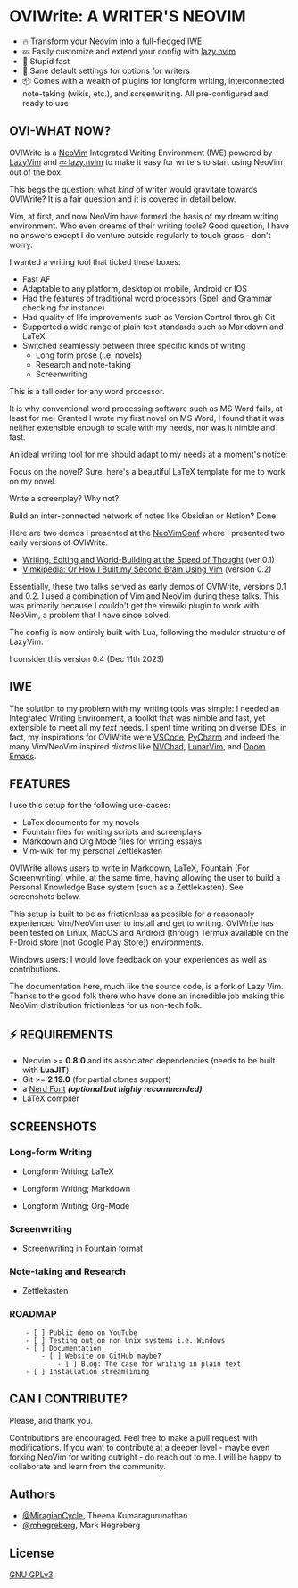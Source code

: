 # **OVIWrite: A WRITER'S NEOVIM**
 
- 🔥 Transform your Neovim into a full-fledged IWE
- 💤 Easily customize and extend your config with [lazy.nvim](https://github.com/folke/lazy.nvim)
- 🚀 Stupid fast
- 🧹 Sane default settings for options for writers
- 📦 Comes with a wealth of plugins for longform writing, interconnected note-taking (wikis, etc.), and screenwriting. All pre-configured and ready to use

## OVI-WHAT NOW? 

OVIWrite is a [NeoVim](https://neovim.io/) Integrated Writing Environment (IWE) powered by [LazyVim](https://lazyvim.github.io/) and [💤 lazy.nvim](https://github.com/folke/lazy.nvim)
to make it easy for writers to start using NeoVim out of the box. 

This begs the question: what *kind* of writer would gravitate towards OVIWrite? It is a fair question and it is covered in detail below.

Vim, at first, and now NeoVim have formed the basis of my dream writing environment. Who even dreams of their writing tools? Good question, I have no answers except I do venture outside regularly to touch grass - don't worry.

I wanted a writing tool that ticked these boxes:

 - Fast AF
 - Adaptable to any platform, desktop or mobile, Android or IOS
 - Had the features of traditional word processors (Spell and Grammar checking for instance)
 - Had quality of life improvements such as Version Control through Git
 - Supported a wide range of plain text standards such as Markdown and LaTeX
 - Switched seamlessly between three specific kinds of writing
   - Long form prose (i.e. novels)
   - Research and note-taking
   - Screenwriting

This is a tall order for any word processor. 

It is why conventional word processing software such as MS Word fails, at least for me. Granted I wrote my first novel on MS Word, I found that it was neither extensible enough to scale with my needs, nor was it nimble and fast. 

An ideal writing tool for me should adapt to my needs at a moment's notice:

Focus on the novel? Sure, here's a beautiful LaTeX template for me to work on my novel.

Write a screenplay? Why not?

Build an inter-connected network of notes like Obsidian or Notion? Done. 

Here are two demos I presented at the [NeoVimConf](https://neovimconf.live/) where I presented two early versions of OVIWrite.

- [Writing, Editing and World-Building at the Speed of Thought](https://www.youtube.com/watch?app=desktop&v=2ORWaIqyj7k) (ver 0.1)
- [Vimkipedia: Or How I Built my Second Brain Using Vim](https://www.youtube.com/watch?v=q80hXvorl0o) (version 0.2)

Essentially, these two talks served as early demos of OVIWrite, versions 0.1 and 0.2. I used a combination of Vim and NeoVim during these talks. This was primarily because I couldn't get the vimwiki plugin to work with NeoVim, a problem that I have since solved. 

The config is now entirely built with Lua, following the modular structure of LazyVim.

I consider this version 0.4 (Dec 11th 2023)

## IWE

The solution to my problem with my writing tools was simple: I needed an Integrated Writing Environment, a toolkit that was nimble and fast, yet extensible to meet all my *text* needs. I spent time writing on diverse IDEs;
in fact, my inspirations for OVIWrite were [VSCode](https://code.visualstudio.com/), [PyCharm](https://www.jetbrains.com/pycharm-edu/) and indeed the many Vim/NeoVim inspired *distros* like [NVChad](https://nvchad.com/), [LunarVim](https://www.lunarvim.org/), and [Doom Emacs](https://github.com/doomemacs/doomemacs). 


## FEATURES

I use this setup for the following use-cases:

- LaTex documents for my novels
- Fountain files for writing scripts and screenplays
- Markdown and Org Mode files for writing essays
- Vim-wiki for my personal Zettlekasten 

OVIWrite allows users to write in Markdown, LaTeX, Fountain (For Screenwriting) while, at the same time, having allowing the user to build a Personal Knowledge Base system (such as a Zettlekasten). See screenshots below. 

This setup is built to be as frictionless as possible for a reasonably experienced Vim/NeoVim user to install and get to writing.
OVIWrite has been tested on Linux, MacOS and Android (through Termux available on the F-Droid store [not Google Play Store]) environments.

Windows users: I would love feedback on your experiences as well as contributions.

The documentation here, much like the source code, is a fork of Lazy Vim. Thanks to the good folk there who have done an incredible job making this NeoVim distribution frictionless for us non-tech folk. 

## ⚡️ REQUIREMENTS

- Neovim >= **0.8.0** and its associated dependencies (needs to be built with **LuaJIT**)
- Git >= **2.19.0** (for partial clones support)
- a [Nerd Font](https://www.nerdfonts.com/) **_(optional but highly recommended)_**
- LaTeX compiler

## SCREENSHOTS

### Long-form Writing

- Longform Writing; LaTeX

- Longform Writing; Markdown

- Longform Writing; Org-Mode

### Screenwriting 

- Screenwriting in Fountain format

### Note-taking and Research

- Zettlekasten 


### ROADMAP

	    - [ ] Public demo on YouTube
	    - [ ] Testing out on non Unix systems i.e. Windows
	    - [ ] Documentation
		    - [ ] Website on GitHub maybe?
			    - [ ] Blog: The case for writing in plain text
	    - [ ] Installation streamlining








## CAN I CONTRIBUTE?

Please, and thank you. 

Contributions are encouraged. Feel free to make a pull request with modifications. If you want to contribute at a deeper level - maybe even forking NeoVim for writing outright - do reach out to me. I will be happy to collaborate and learn from the community. 

## Authors

- [@MiragianCycle](https://www.github.com/MiragianCycle), Theena Kumaragurunathan
- [@mhegreberg](https://github.com/mhegreberg), Mark Hegreberg

## License

[GNU GPLv3](https://choosealicense.com/licenses/gpl-3.0/)



